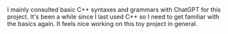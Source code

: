 I mainly consulted basic C++ syntaxes and grammars with ChatGPT for this project. It's been a while since I last used C++ so I need to get familiar with the basics again. It feels nice working on this toy project in general.
